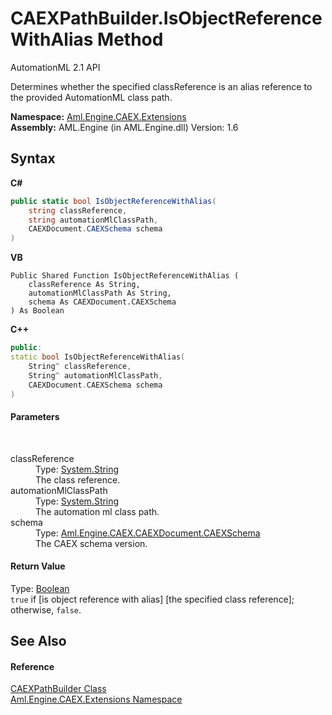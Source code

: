 # CAEXPathBuilder.IsObjectReferenceWithAlias Method 
AutomationML 2.1 API 

Determines whether the specified classReference is an alias reference to the provided AutomationML class path.

**Namespace:**&nbsp;<a href="N_Aml_Engine_CAEX_Extensions">Aml.Engine.CAEX.Extensions</a><br />**Assembly:**&nbsp;AML.Engine (in AML.Engine.dll) Version: 1.6

## Syntax

**C#**<br />
``` C#
public static bool IsObjectReferenceWithAlias(
	string classReference,
	string automationMlClassPath,
	CAEXDocument.CAEXSchema schema
)
```

**VB**<br />
``` VB
Public Shared Function IsObjectReferenceWithAlias ( 
	classReference As String,
	automationMlClassPath As String,
	schema As CAEXDocument.CAEXSchema
) As Boolean
```

**C++**<br />
``` C++
public:
static bool IsObjectReferenceWithAlias(
	String^ classReference, 
	String^ automationMlClassPath, 
	CAEXDocument.CAEXSchema schema
)
```


#### Parameters
&nbsp;<dl><dt>classReference</dt><dd>Type: <a href="https://docs.microsoft.com/dotnet/api/system.string" target="_parent" rel="noopener noreferrer">System.String</a><br />The class reference.</dd><dt>automationMlClassPath</dt><dd>Type: <a href="https://docs.microsoft.com/dotnet/api/system.string" target="_parent" rel="noopener noreferrer">System.String</a><br />The automation ml class path.</dd><dt>schema</dt><dd>Type: <a href="T_Aml_Engine_CAEX_CAEXDocument_CAEXSchema">Aml.Engine.CAEX.CAEXDocument.CAEXSchema</a><br />The CAEX schema version.</dd></dl>

#### Return Value
Type: <a href="https://docs.microsoft.com/dotnet/api/system.boolean" target="_parent" rel="noopener noreferrer">Boolean</a><br />`true` if [is object reference with alias] [the specified class reference]; otherwise, `false`.

## See Also


#### Reference
<a href="T_Aml_Engine_CAEX_Extensions_CAEXPathBuilder">CAEXPathBuilder Class</a><br /><a href="N_Aml_Engine_CAEX_Extensions">Aml.Engine.CAEX.Extensions Namespace</a><br />